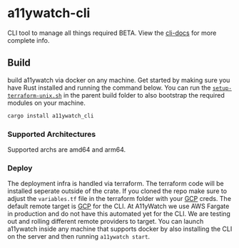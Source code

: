 # a11ywatch-cli

CLI tool to manage all things required BETA. View the [cli-docs](https://docs.a11ywatch.com/documentation/cli/) for more complete info.

## Build

build a11ywatch via docker on any machine. Get started by making sure you have Rust installed and running the command below. You can run the [`setup-terraform-unix.sh`](../build/setup-terraform-unix.sh) in the parent build folder to also bootstrap the required modules on your machine.

```sh
cargo install a11ywatch_cli
```

### Supported Architectures

Supported archs are amd64 and arm64.

### Deploy

The deployment infra is handled via terraform. The terraform code will be installed seperate outside of the crate.
If you cloned the repo make sure to adjust the `variables.tf` file in the terraform folder with your [GCP](https://cloud.google.com/) creds.
The default remote target is [GCP](https://cloud.google.com/) for the CLI. At A11yWatch we use AWS Fargate in production and do not have this automated yet for the CLI. We are testing out and rolling different remote providers to target. You can launch a11ywatch inside any machine that supports docker by also installing the CLI on the server and then running `a11ywatch start`.

